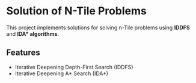# Solution of N-Tile Problems

This project implements solutions for solving n-Tile problems using **IDDFS** and **IDA\* algorithms**.

## Features
- Iterative Deepening Depth-First Search (IDDFS)
- Iterative Deepening A* Search (IDA*)